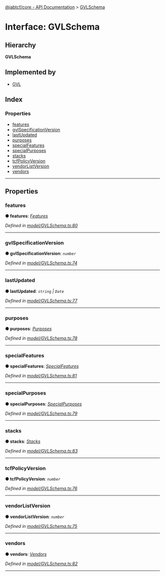 [@iabtcf/core - API Documentation](../README.md) > [GVLSchema](../interfaces/gvlschema.md)

# Interface: GVLSchema

## Hierarchy

**GVLSchema**

## Implemented by

* [GVL](../classes/gvl.md)

## Index

### Properties

* [features](gvlschema.md#features)
* [gvlSpecificationVersion](gvlschema.md#gvlspecificationversion)
* [lastUpdated](gvlschema.md#lastupdated)
* [purposes](gvlschema.md#purposes)
* [specialFeatures](gvlschema.md#specialfeatures)
* [specialPurposes](gvlschema.md#specialpurposes)
* [stacks](gvlschema.md#stacks)
* [tcfPolicyVersion](gvlschema.md#tcfpolicyversion)
* [vendorListVersion](gvlschema.md#vendorlistversion)
* [vendors](gvlschema.md#vendors)

---

## Properties

<a id="features"></a>

###  features

**● features**: *[Features](features.md)*

*Defined in [model/GVLSchema.ts:80](https://github.com/chrispaterson/iabtcf-es/blob/d162d92/modules/core/src/model/GVLSchema.ts#L80)*

___
<a id="gvlspecificationversion"></a>

###  gvlSpecificationVersion

**● gvlSpecificationVersion**: *`number`*

*Defined in [model/GVLSchema.ts:74](https://github.com/chrispaterson/iabtcf-es/blob/d162d92/modules/core/src/model/GVLSchema.ts#L74)*

___
<a id="lastupdated"></a>

###  lastUpdated

**● lastUpdated**: *`string` \| `Date`*

*Defined in [model/GVLSchema.ts:77](https://github.com/chrispaterson/iabtcf-es/blob/d162d92/modules/core/src/model/GVLSchema.ts#L77)*

___
<a id="purposes"></a>

###  purposes

**● purposes**: *[Purposes](purposes.md)*

*Defined in [model/GVLSchema.ts:78](https://github.com/chrispaterson/iabtcf-es/blob/d162d92/modules/core/src/model/GVLSchema.ts#L78)*

___
<a id="specialfeatures"></a>

###  specialFeatures

**● specialFeatures**: *[SpecialFeatures](specialfeatures.md)*

*Defined in [model/GVLSchema.ts:81](https://github.com/chrispaterson/iabtcf-es/blob/d162d92/modules/core/src/model/GVLSchema.ts#L81)*

___
<a id="specialpurposes"></a>

###  specialPurposes

**● specialPurposes**: *[SpecialPurposes](specialpurposes.md)*

*Defined in [model/GVLSchema.ts:79](https://github.com/chrispaterson/iabtcf-es/blob/d162d92/modules/core/src/model/GVLSchema.ts#L79)*

___
<a id="stacks"></a>

###  stacks

**● stacks**: *[Stacks](stacks.md)*

*Defined in [model/GVLSchema.ts:83](https://github.com/chrispaterson/iabtcf-es/blob/d162d92/modules/core/src/model/GVLSchema.ts#L83)*

___
<a id="tcfpolicyversion"></a>

###  tcfPolicyVersion

**● tcfPolicyVersion**: *`number`*

*Defined in [model/GVLSchema.ts:76](https://github.com/chrispaterson/iabtcf-es/blob/d162d92/modules/core/src/model/GVLSchema.ts#L76)*

___
<a id="vendorlistversion"></a>

###  vendorListVersion

**● vendorListVersion**: *`number`*

*Defined in [model/GVLSchema.ts:75](https://github.com/chrispaterson/iabtcf-es/blob/d162d92/modules/core/src/model/GVLSchema.ts#L75)*

___
<a id="vendors"></a>

###  vendors

**● vendors**: *[Vendors](vendors.md)*

*Defined in [model/GVLSchema.ts:82](https://github.com/chrispaterson/iabtcf-es/blob/d162d92/modules/core/src/model/GVLSchema.ts#L82)*

___


